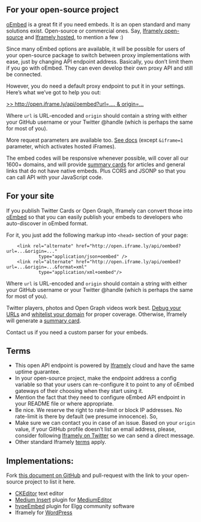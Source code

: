 ## For your open-source project

[oEmbed](http://oembed.com) is a great fit if you need embeds. It is an open standard and many solutions exist. Open-source or commercial ones. Say, [Iframely open-source](https://github.com/itteco/iframely) and [Iframely hosted](https://iframely.com), to mention a few :)

Since many oEmbed options are available, it will be possible for users of your open-source package to switch between proxy implementations with ease, just by changing API endpoint address. Basically, you don’t limit them if you go with oEmbed. They can even develop their own proxy API and still be connected. 

However, you do need a default proxy endpoint to put it in your settings. Here’s what we’ve got to help you out:

[>> http://open.iframe.ly/api/oembed?url=…. & origin=…](http://open.iframe.ly/api/oembed?url=http://vimeo.com/62092214&origin=)

Where `url` is URL-encoded and `origin` should contain a string with either your GitHub username or your Twitter @handle (which is perhaps the same for most of you).  

More request parameters are available too. [See docs](https://iframely.com/docs) (except `&iframe=1` parameter, which activates hosted iFrames).

The embed codes will be responsive whenever possible, will cover all our 1600+ domains, and will provide [summary cards](https://iframely.com/docs/widgets) for  articles and general links that do not have native embeds. Plus CORS and JSONP so that you can call API with your JavaScript code. 

## For your site

If you publish Twitter Cards or Open Graph, Iframely can convert those into [oEmbed](http://oembed.com) so that you can easily publish your embeds to developers who auto-discover  in oEmbed format.

For it, you just add the following markup into `<head>` section of your page:

		<link rel="alternate" href="http://open.iframe.ly/api/oembed?url=...&origin=..." 
				type="application/json+oembed" />
		<link rel="alternate" href="http://open.iframe.ly/api/oembed?url=...&origin=...&format=xml"
				type="application/xml+oembed"/>

Where `url` is URL-encoded and `origin` should contain a string with either your GitHub username or your Twitter @handle (which is perhaps the same for most of you).

Twitter players, photos and Open Graph videos work best. [Debug your URLs](http://iframely.com/domain) and [whitelist your domain](https://iframely.com/qa/request) for proper coverage. Otherwise, Iframely will generate a [summary card](https://iframely.com/docs/widgets). 

Contact us if you need a custom parser for your embeds.


## Terms

* This open API endpoint is powered by [Iframely](https://iframely.com) cloud and have the same uptime guarantee. 
* In your open-source project, make the endpoint address a config variable so that your users can re-configure it to point to any of oEmbed gateways of their choosing when they start using it.
* Mention the fact that they need to configure oEmbed API endpoint in your README file or where appropriate. 
* Be nice. We reserve the right to rate-limit or block IP addresses. No rate-limit is there by default (we presume innocence). So, 
* Make sure we can contact you in case of an issue. Based on your `origin` value, if your GitHub profile doesn’t list an email address, please, consider following [Iframely on Twitter](https://twitter.com/iframely) so we can send a direct message. 
* Other standard Iframely [terms](https://iframely.com/terms) apply.


## Implementations:

Fork [this document on GitHub](https://github.com/itteco/oembed-api) and pull-request with the link to your open-source project to list it here.


* [CKEditor](https://github.com/ckeditor/ckeditor-dev) text editor 
* [Medium Insert](https://github.com/orthes/medium-editor-insert-plugin) plugin for [MediumEditor](https://github.com/daviferreira/medium-editor)
* [hypeEmbed](https://github.com/hypeJunction/hypeEmbed) plugin for Elgg community software
* Iframely for [WordPress](https://wordpress.org/plugins/iframely)